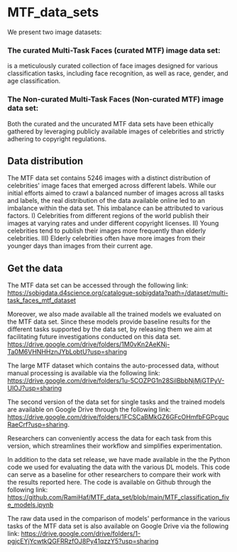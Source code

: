 # MTF_data_sets
We present two image datasets:
### The curated Multi-Task Faces (curated MTF) image data set:
is a meticulously curated collection of face images designed for various classification tasks, including face recognition, as well as race, gender, and age
classification. 
### The Non-curated Multi-Task Faces (Non-curated MTF) image data set:

Both the curated and the uncurated MTF data sets have been ethically gathered by leveraging publicly available images of celebrities and strictly adhering to copyright regulations.
## Data distribution
The MTF data set contains 5246 images with a distinct distribution of celebrities' image faces that emerged across different labels. While our initial efforts aimed to crawl a balanced number of images across all tasks and labels, the real distribution of the data available online led to an imbalance within the data set. This imbalance can be attributed to various factors. I) Celebrities from different regions of the world publish their images at varying rates and under different copyright licenses. II) Young celebrities tend to publish their images more frequently than elderly celebrities. III) Elderly celebrities often have more images from their younger days than images from their current age.








## Get the data
The MTF data set can be accessed through the following link:
https://sobigdata.d4science.org/catalogue-sobigdata?path=/dataset/multi-task_faces_mtf_dataset

Moreover, we also made available all the trained models we evaluated on the MTF data set. Since these models provide baseline results for the different tasks supported by the data set, by releasing them we aim at facilitating future investigations conducted on this data set.
https://drive.google.com/drive/folders/1M0vKn2AeKNj-Ta0M6VHNHHznJYbLobtU?usp=sharing


The large MTF dataset which contains the auto-processed data, without manual processing is available via the following link: https://drive.google.com/drive/folders/1u-5COZPG1n28SiIBbbNjMjGTPyV-UlOJ?usp=sharing


The second version of the data set for single tasks and the trained models are available on Google Drive through the following link: 
https://drive.google.com/drive/folders/1FCSCaBMkGZ6GFcOHmfbFGPcgucRaeCrf?usp=sharing.

Researchers can conveniently access the data for each task from this version, which streamlines their workflow and simplifies experimentation.

In addition to the data set release, we have made available in the the Python code we used for evaluating the data with the various DL models. This code can serve as a baseline for other researchers to compare their work with the results reported here. The code is available on Github through the following link: 
https://github.com/RamiHaf/MTF_data_set/blob/main/MTF_classification_five_models.ipynb

The raw data used in the comparison of models' performance in the various tasks of the MTF data set is also available on Google Drive via the following link: https://drive.google.com/drive/folders/1-pgjcEYjYcwtkQGFRRzfOJ8Py41qzzY5?usp=sharing
